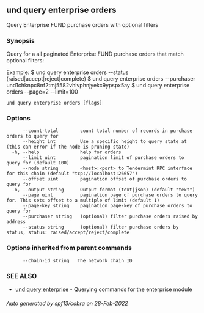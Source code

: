 ## und query enterprise orders

Query Enterprise FUND purchase orders with optional filters

### Synopsis

Query for a all paginated Enterprise FUND purchase orders that match optional filters:

Example:
$ und query enterprise orders --status (raised|accept|reject|complete)
$ und query enterprise orders --purchaser und1chknpc8nf2tmj5582vhlvphnjyekc9ypspx5ay
$ und query enterprise orders --page=2 --limit=100

```
und query enterprise orders [flags]
```

### Options

```
      --count-total        count total number of records in purchase orders to query for
      --height int         Use a specific height to query state at (this can error if the node is pruning state)
  -h, --help               help for orders
      --limit uint         pagination limit of purchase orders to query for (default 100)
      --node string        <host>:<port> to Tendermint RPC interface for this chain (default "tcp://localhost:26657")
      --offset uint        pagination offset of purchase orders to query for
  -o, --output string      Output format (text|json) (default "text")
      --page uint          pagination page of purchase orders to query for. This sets offset to a multiple of limit (default 1)
      --page-key string    pagination page-key of purchase orders to query for
      --purchaser string   (optional) filter purchase orders raised by address
      --status string      (optional) filter purchase orders by status, status: raised/accept/reject/complete
```

### Options inherited from parent commands

```
      --chain-id string   The network chain ID
```

### SEE ALSO

* [und query enterprise](und_query_enterprise.md)	 - Querying commands for the enterprise module

###### Auto generated by spf13/cobra on 28-Feb-2022
